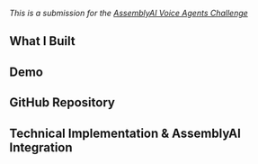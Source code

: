 *This is a submission for the [AssemblyAI Voice Agents Challenge](https://dev.to/challenges/assemblyai-2025-07-16)*

## What I Built
<!-- Share an overview about your voice agent and which prompt category(s) it addresses (Business Automation, Real-Time Performance, Domain Expert). -->

## Demo
<!-- Share a link to your app and include a video demo or screenshots here. -->

## GitHub Repository
<!-- Embed or share a link to your GitHub repository -->

## Technical Implementation & AssemblyAI Integration
<!-- Include specific code examples that demonstrate your use of AssemblyAI's Universal-Streaming technology, explain your technical approach, and describe how you leveraged AssemblyAI's capabilities and features -->

<!-- Team Submissions: Please pick one member to publish the submission and credit teammates by listing their DEV usernames directly in the body of the post. -->

<!-- Don't forget to add a cover image (if you want). -->

<!-- Thanks for participating! -->